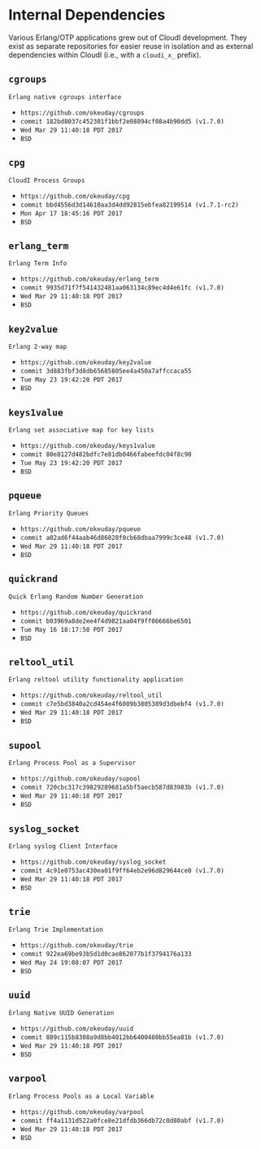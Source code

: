 Internal Dependencies
=====================

Various Erlang/OTP applications grew out of CloudI development.
They exist as separate repositories for easier reuse in isolation and
as external dependencies within CloudI (i.e., with a `cloudi_x_` prefix).

`cgroups`
---------
`Erlang native cgroups interface`

- `https://github.com/okeuday/cgroups`
- `commit 182bd8037c452301f1bbf2e08894cf08a4b90dd5 (v1.7.0)`
- `Wed Mar 29 11:40:18 PDT 2017`
- `BSD`

`cpg`
-----
`CloudI Process Groups`

- `https://github.com/okeuday/cpg`
- `commit bbd4556d3d14610aa3d4dd92815ebfea82199514 (v1.7.1-rc2)`
- `Mon Apr 17 18:45:16 PDT 2017`
- `BSD`

`erlang_term`
-------------
`Erlang Term Info`

- `https://github.com/okeuday/erlang_term`
- `commit 9935d71f7f541432481aa063134c89ec4d4e61fc (v1.7.0)`
- `Wed Mar 29 11:40:18 PDT 2017`
- `BSD`

`key2value`
-----------
`Erlang 2-way map`

- `https://github.com/okeuday/key2value`
- `commit 3d883fbf3d8db65685805ee4a450a7affccaca55`
- `Tue May 23 19:42:20 PDT 2017`
- `BSD`

`keys1value`
------------
`Erlang set associative map for key lists`

- `https://github.com/okeuday/keys1value`
- `commit 80e8127d482bdfc7e81db0466fabeefdc04f8c90`
- `Tue May 23 19:42:20 PDT 2017`
- `BSD`

`pqueue`
--------
`Erlang Priority Queues`

- `https://github.com/okeuday/pqueue`
- `commit a02ad6f44aab46d86028f0cb68dbaa7999c3ce48 (v1.7.0)`
- `Wed Mar 29 11:40:18 PDT 2017`
- `BSD`

`quickrand`
-----------
`Quick Erlang Random Number Generation`

- `https://github.com/okeuday/quickrand`
- `commit b03969a8de2ee4f4d9821aa04f9ff06666be6501`
- `Tue May 16 18:17:50 PDT 2017`
- `BSD`

`reltool_util`
--------------
`Erlang reltool utility functionality application`

- `https://github.com/okeuday/reltool_util`
- `commit c7e5bd3840a2cd454e4f6009b3805389d3dbebf4 (v1.7.0)`
- `Wed Mar 29 11:40:18 PDT 2017`
- `BSD`

`supool`
--------
`Erlang Process Pool as a Supervisor`

- `https://github.com/okeuday/supool`
- `commit 720cbc317c39829289681a5bf5aecb587d83983b (v1.7.0)`
- `Wed Mar 29 11:40:18 PDT 2017`
- `BSD`

`syslog_socket`
---------------
`Erlang syslog Client Interface`

- `https://github.com/okeuday/syslog_socket`
- `commit 4c91e0753ac430ea01f9ff64eb2e96d829644ce0 (v1.7.0)`
- `Wed Mar 29 11:40:18 PDT 2017`
- `BSD`

`trie`
------
`Erlang Trie Implementation`

- `https://github.com/okeuday/trie`
- `commit 922ea69be93b5d1d0cae862077b1f3794176a133`
- `Wed May 24 19:08:07 PDT 2017`
- `BSD`

`uuid`
------
`Erlang Native UUID Generation`

- `https://github.com/okeuday/uuid`
- `commit 889c115b8308a9d8bb4012bb6400480bb55ea81b (v1.7.0)`
- `Wed Mar 29 11:40:18 PDT 2017`
- `BSD`

`varpool`
---------
`Erlang Process Pools as a Local Variable`

- `https://github.com/okeuday/varpool`
- `commit ff4a1131d522a0fce8e21dfdb366db72c0d80abf (v1.7.0)`
- `Wed Mar 29 11:40:18 PDT 2017`
- `BSD`

